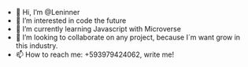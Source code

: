 - 👋 Hi, I’m @Leninner
- 👀 I’m interested in code the future
- 🌱 I’m currently learning Javascript with Microverse
- 💞️ I’m looking to collaborate on any project, because I´m want grow in this industry.
- 📫 How to reach me: +593979424062, write me!

<!---
Leninner/Leninner is a ✨ special ✨ repository because its `README.md` (this file) appears on your GitHub profile.
You can click the Preview link to take a look at your changes.
--->
